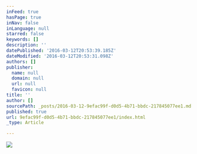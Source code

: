 ```yaml
---
inFeed: true
hasPage: true
inNav: false
inLanguage: null
starred: false
keywords: []
description: ''
datePublished: '2016-03-12T20:53:39.185Z'
dateModified: '2016-03-12T20:53:31.098Z'
authors: []
publisher:
  name: null
  domain: null
  url: null
  favicon: null
title: ''
author: []
sourcePath: _posts/2016-03-12-9efac99f-d0d5-4b71-bbdc-217845077ee1.md
published: true
url: 9efac99f-d0d5-4b71-bbdc-217845077ee1/index.html
_type: Article

---
```

![](https://the-grid-user-content.s3-us-west-2.amazonaws.com/f7ccdb39-71af-49f7-a551-dc797168aa47.jpg)